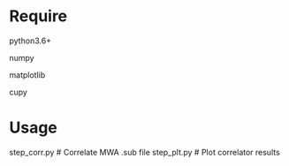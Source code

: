 # Require
python3.6+

numpy

matplotlib

cupy

# Usage

step_corr.py  # Correlate MWA .sub file
step_plt.py   # Plot correlator results
